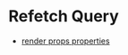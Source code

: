 # Refetch Query
* [render props properties](https://www.apollographql.com/docs/react/essentials/queries.html)


